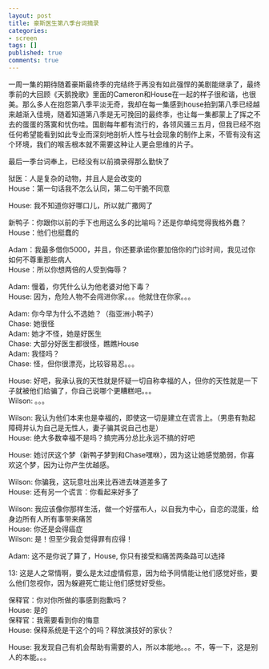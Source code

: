 ```yaml
---
layout: post
title: 豪斯医生第八季台词摘录
categories:
- screen
tags: []
published: true
comments: true
---
```

<p>一周一集的期待随着豪斯最终季的完结终于再没有如此强悍的美剧能继承了，最终季前的大回顾《天鹅挽歌》里面的Cameron和House在一起的样子很和谐，也很美。那么多人在抱怨第八季平淡无奇，我却在每一集感到house拍到第八季已经越来越渐入佳境，随着知道第八季是无可挽回的最终季，也让每一集都蒙上了挥之不去的蛋蛋的落寞和忧伤哇。国剧每年都有流行的，各领风骚三五月，但我已经不抱任何希望能看到如此专业而深刻地剖析人性与社会现象的制作上来，不管有没有这个环境，我们的喉舌根本就不需要这种让人更会思维的片子。</p>

<p>最后一季台词奉上，已经没有以前摘录得那么勤快了</p>

<p>狱医：人是复杂的动物，并且人是会改变的<br />
House：第一句话我不怎么认同，第二句干脆不同意</p>

<p>House: 我不知道你好哪口儿，所以就广撒网了</p>

<p>新鸭子：你跟你以前的手下也用这么多的比喻吗？还是你单纯觉得我格外蠢？<br />
House：他们也挺蠢的</p>

<p>Adam：我最多借你5000，并且，你还要承诺你要加倍你的门诊时间，我见过你如何不尊重那些病人<br />
House：所以你想两倍的人受到侮辱？</p>

<p>Adam: 慢着，你凭什么认为他老婆对他下毒？<br />
House: 因为，危险人物不会闯进你家。。。他就住在你家。。。</p>

<p>Adam: 你今早为什么不选她？（指亚洲小鸭子）<br />
Chase: 她很怪<br />
Adam: 她才不怪，她是好医生<br />
Chase: 大部分好医生都很怪，瞧瞧House<br />
Adam: 我怪吗？<br />
Chase: 怪，但你很漂亮，比较容易忍。。。</p>

<p>House: 好吧，我承认我的天性就是怀疑一切自称幸福的人，但你的天性就是一下子就被他们给骗了，你自己说哪个更糟糕吧。。。<br />
Wilson: 。。。</p>

<p>Wilson: 我认为他们本来也是幸福的，即使这一切是建立在谎言上。（男患有勃起障碍并认为自己是无性人，妻子骗其说自己也是）<br />
House: 绝大多数幸福不是吗？搞完再分总比永远不搞的好吧</p>

<p>House: 她讨厌这个梦（新鸭子梦到和Chase嘿咻），因为这让她感觉脆弱，你喜欢这个梦，因为让你产生优越感。</p>

<p>Wilson: 你骗我，这玩意吐出来比吞进去味道差多了<br />
House: 还有另一个谎言：你看起来好多了</p>

<p>Wilson: 我应该像你那样生活，做一个好摆布人，以自我为中心，自恋的混蛋，给身边所有人所有事带来痛苦<br />
House: 你还是会得癌症<br />
Wilson: 是！但至少我会觉得罪有应得！</p>

<p>Adam: 这不是你说了算了，House, 你只有接受和痛苦两条路可以选择</p>

<p>13: 这是人之常情啊，要么是太过虚情假意，因为给予同情能让他们感觉好些，要么他们忽视你，因为躲避死亡能让他们感觉好受些。</p>

<p>保释官：你对你所做的事感到抱歉吗？<br />
House:  是的<br />
保释官：我需要看到你的悔意<br />
House: 保释系统是干这个的吗？释放演技好的家伙？</p>

<p>House: 我发现自己有机会帮助有需要的人，所以本能地。。。不，等一下，这是别人的本能。。。</p>

